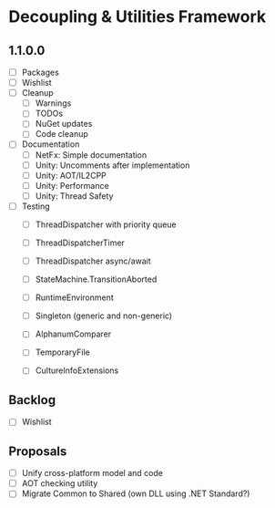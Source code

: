 # Decoupling & Utilities Framework

## 1.1.0.0

- [ ] Packages
- [ ] Wishlist
- [ ] Cleanup
  - [ ] Warnings
  - [ ] TODOs
  - [ ] NuGet updates
  - [ ] Code cleanup
- [ ] Documentation
  - [ ] NetFx: Simple documentation
  - [ ] Unity: Uncomments after implementation
  - [ ] Unity: AOT/IL2CPP
  - [ ] Unity: Performance
  - [ ] Unity: Thread Safety
- [ ] Testing
  - [ ] ThreadDispatcher with priority queue
  - [ ] ThreadDispatcherTimer
  - [ ] ThreadDispatcher async/await
  - [ ] StateMachine.TransitionAborted
  - [ ] RuntimeEnvironment
  - [ ] Singleton (generic and non-generic)
  - [ ] AlphanumComparer
  - [ ] TemporaryFile
  - [ ] CultureInfoExtensions


## Backlog

- [ ] Wishlist

## Proposals

- [ ] Unify cross-platform model and code
- [ ] AOT checking utility
- [ ] Migrate Common to Shared (own DLL using .NET Standard?)
